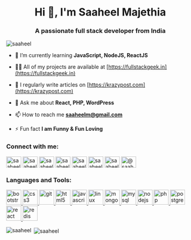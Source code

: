 <h1 align="center">Hi 👋, I'm Saaheel Majethia</h1>
<h3 align="center">A passionate full stack developer from India</h3>

<p align="left"> <img src="https://komarev.com/ghpvc/?username=saaheel" alt="saaheel" /> </p>

- 🌱 I’m currently learning **JavaScript, NodeJS, ReactJS**

- 👨‍💻 All of my projects are available at [https://fullstackgeek.in](https://fullstackgeek.in)

- 📝 I regularly write articles on [https://krazypost.com](https://krazypost.com)

- 💬 Ask me about **React, PHP, WordPress**

- 📫 How to reach me **saaheelm@gmail.com**

- ⚡ Fun fact **I am Funny & Fun Loving**

<p align="left">
<h3 align="left">Connect with me:</h3>
<a href="https://codepen.io/saaheel" target="blank"><img align="center" src="https://cdn.jsdelivr.net/npm/simple-icons@3.0.1/icons/codepen.svg" alt="saaheel" height="30" width="40" /></a>
<a href="https://dev.to/saaheel" target="blank"><img align="center" src="https://cdn.jsdelivr.net/npm/simple-icons@3.0.1/icons/dev-dot-to.svg" alt="saaheel" height="30" width="40" /></a>
<a href="https://twitter.com/saaheelm" target="blank"><img align="center" src="https://cdn.jsdelivr.net/npm/simple-icons@3.0.1/icons/twitter.svg" alt="saaheelm" height="30" width="40" /></a>
<a href="https://linkedin.com/in/saaheel" target="blank"><img align="center" src="https://cdn.jsdelivr.net/npm/simple-icons@3.0.1/icons/linkedin.svg" alt="saaheel" height="30" width="40" /></a>
<a href="https://codesandbox.com/saaheel" target="blank"><img align="center" src="https://cdn.jsdelivr.net/npm/simple-icons@3.0.1/icons/codesandbox.svg" alt="saaheel" height="30" width="40" /></a>
<a href="https://www.codechef.com/users/saaheel" target="blank"><img align="center" src="https://cdn.jsdelivr.net/npm/simple-icons@3.1.0/icons/codechef.svg" alt="saaheel" height="30" width="40" /></a>
<a href="https://www.hackerrank.com/saaheel" target="blank"><img align="center" src="https://cdn.jsdelivr.net/npm/simple-icons@3.0.1/icons/hackerrank.svg" alt="saaheel" height="30" width="40" /></a>
<a href="https://www.hackerearth.com/@saaheel" target="blank"><img align="center" src="https://cdn.jsdelivr.net/npm/simple-icons@3.0.1/icons/hackerearth.svg" alt="@saaheel" height="30" width="40" /></a>
</p>

<h3 align="left">Languages and Tools:</h3>
<p align="left"> <a href="https://getbootstrap.com" target="_blank"> <img src="https://devicons.github.io/devicon/devicon.git/icons/bootstrap/bootstrap-plain.svg" alt="bootstrap" width="40" height="40"/> </a> <a href="https://www.w3schools.com/css/" target="_blank"> <img src="https://devicons.github.io/devicon/devicon.git/icons/css3/css3-original-wordmark.svg" alt="css3" width="40" height="40"/> </a> <a href="https://git-scm.com/" target="_blank"> <img src="https://www.vectorlogo.zone/logos/git-scm/git-scm-icon.svg" alt="git" width="40" height="40"/> </a> <a href="https://www.w3.org/html/" target="_blank"> <img src="https://devicons.github.io/devicon/devicon.git/icons/html5/html5-original-wordmark.svg" alt="html5" width="40" height="40"/> </a> <a href="https://developer.mozilla.org/en-US/docs/Web/JavaScript" target="_blank"> <img src="https://devicons.github.io/devicon/devicon.git/icons/javascript/javascript-original.svg" alt="javascript" width="40" height="40"/> </a> <a href="https://www.linux.org/" target="_blank"> <img src="https://devicons.github.io/devicon/devicon.git/icons/linux/linux-original.svg" alt="linux" width="40" height="40"/> </a> <a href="https://www.mongodb.com/" target="_blank"> <img src="https://devicons.github.io/devicon/devicon.git/icons/mongodb/mongodb-original-wordmark.svg" alt="mongodb" width="40" height="40"/> </a> <a href="https://www.mysql.com/" target="_blank"> <img src="https://devicons.github.io/devicon/devicon.git/icons/mysql/mysql-original-wordmark.svg" alt="mysql" width="40" height="40"/> </a> <a href="https://nodejs.org" target="_blank"> <img src="https://devicons.github.io/devicon/devicon.git/icons/nodejs/nodejs-original-wordmark.svg" alt="nodejs" width="40" height="40"/> </a> <a href="https://www.php.net" target="_blank"> <img src="https://devicons.github.io/devicon/devicon.git/icons/php/php-original.svg" alt="php" width="40" height="40"/> </a> <a href="https://www.postgresql.org" target="_blank"> <img src="https://devicons.github.io/devicon/devicon.git/icons/postgresql/postgresql-original-wordmark.svg" alt="postgresql" width="40" height="40"/> </a> <a href="https://reactjs.org/" target="_blank"> <img src="https://devicons.github.io/devicon/devicon.git/icons/react/react-original-wordmark.svg" alt="react" width="40" height="40"/> </a> <a href="https://redis.io" target="_blank"> <img src="https://devicons.github.io/devicon/devicon.git/icons/redis/redis-original-wordmark.svg" alt="redis" width="40" height="40"/> </a> </p>

<p><img align="left" src="https://github-readme-stats.vercel.app/api/top-langs/?username=saaheel&layout=compact" alt="saaheel" /></p>

<p>&nbsp;<img align="center" src="https://github-readme-stats.vercel.app/api?username=saaheel&show_icons=true" alt="saaheel" /></p>
